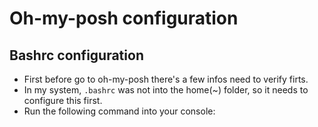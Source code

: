 # Oh-my-posh configuration

## Bashrc configuration

- First before go to oh-my-posh there's a few infos need to verify firts.
- In my system, `.bashrc` was not into the home(~) folder, so it needs to configure this first.
- Run the following command into your console:

```shell

```